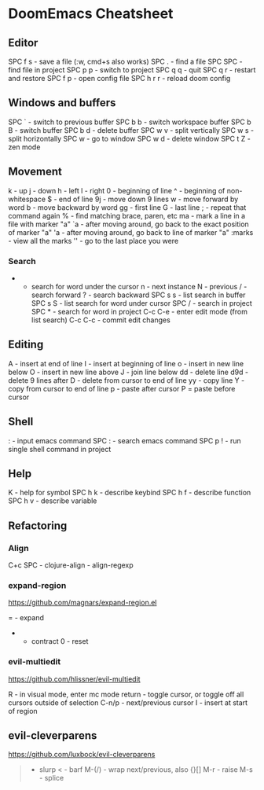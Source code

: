 # DoomEmacs Cheatsheet


## Editor 

SPC f s - save a file (:w, cmd+s also works)
SPC .   - find a file
SPC SPC - find file in project
SPC p p - switch to project
SPC q q - quit
SPC q r - restart and restore
SPC f p - open config file
SPC h r r - reload doom config


## Windows and buffers

SPC ` - switch to previous buffer
SPC b b - switch workspace buffer
SPC b B - switch buffer
SPC b d - delete buffer
SPC w v - split vertically
SPC w s - split horizontally
SPC w <number> - go to window
SPC w d - delete window
SPC t Z - zen mode


## Movement

k - up
j - down
h - left
l - right
0 - beginning of line
^ - beginning of non-whitespace
$ - end of line
9j - move down 9 lines
w - move forward by word
b - move backward by word
gg - first line
G - last line
; - repeat that command again
% - find matching brace, paren, etc
ma - mark a line in a file with marker "a"
`a - after moving around, go back to the exact position of marker "a"
'a - after moving around, go back to line of marker "a"
:marks - view all the marks
'' - go to the last place you were


### Search

* - search for word under the cursor
    n - next instance
    N - previous
/ - search forward
? - search backward
SPC s s - list search in buffer
SPC s S - list search for word under cursor
SPC / - search in project
SPC * - search for word in project
C-c C-e - enter edit mode (from list search)
C-c C-c - commit edit changes


## Editing

A - insert at end of line
I - insert at beginning of line
o - insert in new line below
O - insert in new line above
J - join line below
dd - delete line
d9d - delete 9 lines after
D - delete from cursor to end of line
yy - copy line
Y - copy from cursor to end of line
p - paste after cursor
P = paste before cursor


## Shell
: - input emacs command
SPC : - search emacs command
SPC p ! - run single shell command in project


## Help

K - help for symbol
SPC h k - describe keybind
SPC h f - describe function 
SPC h v - describe variable


## Refactoring

### Align

C+c SPC - clojure-align
<none> - align-regexp


### expand-region

https://github.com/magnars/expand-region.el

= - expand 
- - contract
0 - reset


### evil-multiedit

https://github.com/hlissner/evil-multiedit

R - in visual mode, enter mc mode
return - toggle cursor, or toggle off all cursors outside of selection
C-n/p - next/previous cursor
I - insert at start of region


## evil-cleverparens

https://github.com/luxbock/evil-cleverparens

> - slurp
< - barf
M-(/) - wrap next/previous, also {}[]
M-r - raise
M-s - splice
